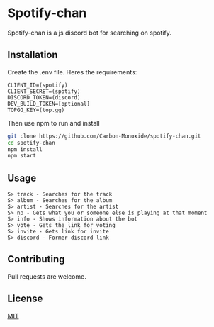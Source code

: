 # Spotify-chan

Spotify-chan is a js discord bot for searching on spotify.

## Installation

Create the .env file. Heres the requirements:

```
CLIENT_ID=(spotify)
CLIENT_SECRET=(spotify)
DISCORD_TOKEN=(discord)
DEV_BUILD_TOKEN=[optional]
TOPGG_KEY=(top.gg)
```

Then use npm to run and install

```bash
git clone https://github.com/Carbon-Monoxide/spotify-chan.git
cd spotify-chan
npm install
npm start
```
## Usage

```
S> track - Searches for the track
S> album - Searches for the album
S> artist - Searches for the artist
S> np - Gets what you or someone else is playing at that moment
S> info - Shows information about the bot
S> vote - Gets the link for voting
S> invite - Gets link for invite
S> discord - Former discord link
```

## Contributing
Pull requests are welcome.

## License
[MIT](https://choosealicense.com/licenses/mit/)
